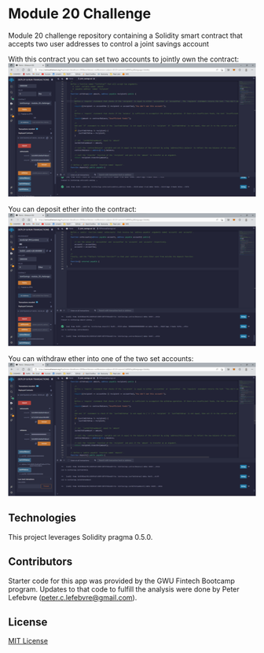 # Module 20 Challenge
Module 20 challenge repository containing a Solidity smart contract that accepts two user addresses to control a joint savings account

With this contract you can set two accounts to jointly own the contract:
![SetAccounts](/Images/SettingTwoAccounts.png)

You can deposit ether into the contract:
![Deposit](/Images/5EthTransaction.png)

You can withdraw ether into one of the two set accounts:
![Withdraw](/Images/Withdraw5Eth.png)

## Technologies

This project leverages Solidity pragma 0.5.0.

## Contributors

Starter code for this app was provided by the GWU Fintech Bootcamp program. Updates to that code to fulfill the analysis were done by Peter Lefebvre (peter.c.lefebvre@gmail.com).

## License

[MIT License](https://github.com/plefebvre1/module_20_challenge/blob/main/LICENSE)
